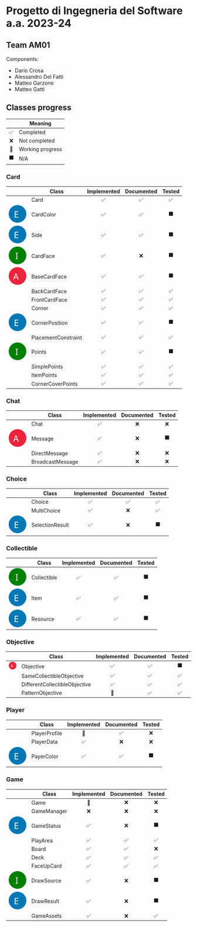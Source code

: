 # Progetto di Ingegneria del Software a.a. 2023-24

## Team AM01

Components:

- Dario Crosa
- Alessandro Del Fatti
- Matteo Garzone
- Matteo Gatti

## Classes progress

|    | Meaning          |
|:--:|------------------|
| ✅  | Completed        |
| ❌  | Not completed    |
| 🚧 | Working progress |
| ⬛  | N/A              |

### Card

|                        | Class               | Implemented | Documented | Tested |
|------------------------|---------------------|:-----------:|:----------:|:------:|
|                        | Card                |      ✅      |     ✅      |   ✅    |
| ![](img/enum.svg)      | CardColor           |      ✅      |     ✅      |   ⬛    |
| ![](img/enum.svg)      | Side                |      ✅      |     ✅      |   ⬛    |
| ![](img/interface.svg) | CardFace            |      ✅      |     ❌      |   ⬛    |
| ![](img/abstract.svg)  | BaseCardFace        |      ✅      |     ✅      |   ⬛    |
|                        | BackCardFace        |      ✅      |     ✅      |   ✅    |
|                        | FrontCardFace       |      ✅      |     ✅      |   ✅    |
|                        | Corner              |      ✅      |     ✅      |   ✅    |
| ![](img/enum.svg)      | CornerPosition      |      ✅      |     ✅      |   ⬛    |
|                        | PlacementConstraint |      ✅      |     ✅      |   ✅    |
| ![](img/interface.svg) | Points              |      ✅      |     ✅      |   ⬛    |
|                        | SimplePoints        |      ✅      |     ✅      |   ✅    |
|                        | ItemPoints          |      ✅      |     ✅      |   ✅    |
|                        | CornerCoverPoints   |      ✅      |     ✅      |   ✅    |

### Chat

|                       | Class            | Implemented | Documented | Tested |
|-----------------------|------------------|:-----------:|:----------:|:------:|
|                       | Chat             |      ✅      |     ❌      |   ❌    |
| ![](img/abstract.svg) | Message          |      ✅      |     ❌      |   ⬛    |
|                       | DirectMessage    |      ✅      |     ❌      |   ❌    |
|                       | BroadcastMessage |      ✅      |     ❌      |   ❌    |

### Choice

|                   | Class           | Implemented | Documented | Tested |
|-------------------|-----------------|:-----------:|:----------:|:------:|
|                   | Choice          |      ✅      |     ✅      |   ✅    |
|                   | MultiChoice     |      ✅      |     ❌      |   ✅    |
| ![](img/enum.svg) | SelectionResult |      ✅      |     ❌      |   ⬛    |

### Collectible

|                        | Class       | Implemented | Documented | Tested |
|------------------------|-------------|:-----------:|:----------:|:------:|
| ![](img/interface.svg) | Collectible |      ✅      |     ✅      |   ⬛    |
| ![](img/enum.svg)      | Item        |      ✅      |     ✅      |   ⬛    |
| ![](img/enum.svg)      | Resource    |      ✅      |     ✅      |   ⬛    |

### Objective

|                       | Class                         | Implemented | Documented | Tested |
|-----------------------|-------------------------------|:-----------:|:----------:|:------:|
| ![](img/abstract.svg) | Objective                     |      ✅      |     ✅      |   ⬛    |
|                       | SameCollectibleObjective      |      ✅      |     ✅      |   ✅    |
|                       | DifferentCollectibleObjective |      ✅      |     ✅      |   ✅    |
|                       | PatternObjective              |     🚧      |     ✅      |   ✅    |

### Player

|                   | Class         | Implemented | Documented | Tested |
|-------------------|---------------|:-----------:|:----------:|:------:|
|                   | PlayerProfile |     🚧      |     ✅      |   ❌    |
|                   | PlayerData    |      ✅      |     ❌      |   ❌    |
| ![](img/enum.svg) | PayerColor    |      ✅      |     ✅      |   ⬛    |

### Game

|                        | Class       | Implemented | Documented | Tested |
|------------------------|-------------|:-----------:|:----------:|:------:|
|                        | Game        |     🚧      |     ❌      |   ❌    |
|                        | GameManager |      ❌      |     ❌      |   ❌    |
| ![](img/enum.svg)      | GameStatus  |      ✅      |     ❌      |   ⬛    |
|                        | PlayArea    |      ✅      |     ✅      |   ✅    |
|                        | Board       |      ✅      |     ✅      |   ❌    |
|                        | Deck        |      ✅      |     ✅      |   ✅    |
|                        | FaceUpCard  |      ✅      |     ✅      |   ✅    |
| ![](img/interface.svg) | DrawSource  |      ✅      |     ❌      |   ⬛    |
| ![](img/enum.svg)      | DrawResult  |      ✅      |     ❌      |   ⬛    |
|                        | GameAssets  |      ✅      |     ❌      |   ✅    |

